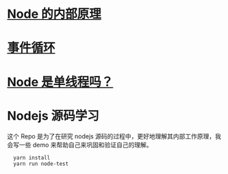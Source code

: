 # [Node 的内部原理](./articles/node-internal.md)

# [事件循环](./articles/node-loop.md)

# [Node 是单线程吗？](./articles/node-threads.md)

# Nodejs 源码学习

这个 Repo 是为了在研究 nodejs 源码的过程中，更好地理解其内部工作原理，我会写一些 demo 来帮助自己来巩固和验证自己的理解。

```sh
  yarn install
  yarn run node-test
```
